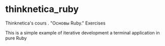 # thinknetica_ruby
Thinknetica's cours . "Основы Ruby." Exercises

This is a simple example of iterative development a terminal application in pure Ruby

